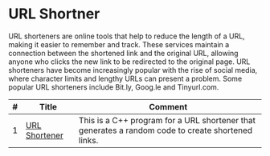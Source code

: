 # URL Shortner 
URL shorteners are online tools that help to reduce the length of a URL, making it easier to remember and track. These services maintain a connection between the shortened link and the original URL, allowing anyone who clicks the new link to be redirected to the original page. URL shorteners have become increasingly popular with the rise of social media, where character limits and lengthy URLs can present a problem. Some popular URL shorteners include Bit.ly, Goog.le and Tinyurl.com.

|#| Title | Comment |
|---| ------------------------------------------------------------ | -------- |
|1| [URL Shortener](./LinkShortener/implementation.cpp) | This is a C++ program for a URL shortener that generates a random code to create shortened links. |
